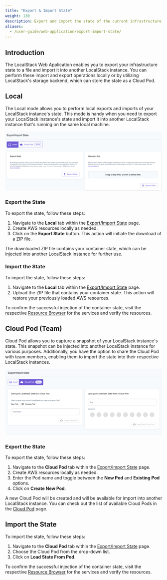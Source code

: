 ```yaml
---
title: "Export & Import State"
weight: 130
description: Export and import the state of the current infrastructure state into a file or a LocalStack instance respectively!
aliases:
  - /user-guide/web-application/export-import-state/
---
```


## Introduction

The LocalStack Web Application enables you to export your infrastructure state to a file and import it into another LocalStack instance. You can perform these import and export operations locally or by utilizing LocalStack's storage backend, which can store the state as a Cloud Pod.

## Local

The Local mode allows you to perform local exports and imports of your LocalStack instance's state. This mode is handy when you need to export your LocalStack instance's state and import it into another LocalStack instance that's running on the same local machine.

<img src="export-import-state-local.png" alt="LocalStack Export/Import State Local Mode" title="LocalStack Export/Import State Local Mode" width="900" />

### Export the State

To export the state, follow these steps:

1. Navigate to the **Local** tab within the [Export/Import State](https://app.localstack.cloud/inst/default/state) page.
2. Create AWS resources locally as needed.
3. Click on the **Export State** button. This action will initiate the download of a ZIP file.

The downloaded ZIP file contains your container state, which can be injected into another LocalStack instance for further use.

### Import the State

To import the state, follow these steps:

1. Navigate to the **Local** tab within the [Export/Import State](https://app.localstack.cloud/inst/default/state) page.
2. Upload the ZIP file that contains your container state. This action will restore your previously loaded AWS resources.

To confirm the successful injection of the container state, visit the respective [Resource Browser](https://app.localstack.cloud/inst/default/resources) for the services and verify the resources.

## Cloud Pod (Team)

Cloud Pod allows you to capture a snapshot of your LocalStack instance's state. This snapshot can be injected into another LocalStack instance for various purposes. Additionally, you have the option to share the Cloud Pod with team members, enabling them to import the state into their respective LocalStack instances.

<img src="export-import-state-cloud-pod.png" alt="LocalStack Export/Import State Cloud Pod Mode" title="LocalStack Export/Import State Cloud Pod Mode" width="900" />

### Export the State

To export the state, follow these steps:

1. Navigate to the **Cloud Pod** tab within the [Export/Import State](https://app.localstack.cloud/inst/default/state) page.
2. Create AWS resources locally as needed.
3. Enter the Pod name and toggle between the **New Pod** and **Existing Pod** options.
4. Click on **Create New Pod**.

A new Cloud Pod will be created and will be available for import into another LocalStack instance. You can check out the list of available Cloud Pods in the [Cloud Pod](https://app.localstack.cloud/pods) page.

## Import the State

To import the state, follow these steps:

1. Navigate to the **Cloud Pod** tab within the [Export/Import State](https://app.localstack.cloud/inst/default/state) page.
2. Choose the Cloud Pod from the drop-down list.
3. Click on **Load State From Pod**.

To confirm the successful injection of the container state, visit the respective [Resource Browser](https://app.localstack.cloud/inst/default/resources) for the services and verify the resources.
